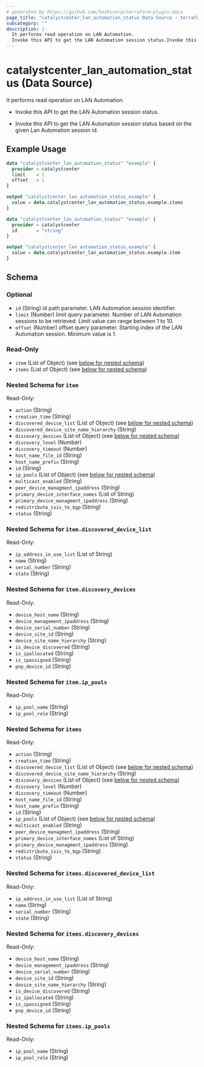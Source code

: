 ```yaml
---
# generated by https://github.com/hashicorp/terraform-plugin-docs
page_title: "catalystcenter_lan_automation_status Data Source - terraform-provider-catalystcenter"
subcategory: ""
description: |-
  It performs read operation on LAN Automation.
  Invoke this API to get the LAN Automation session status.Invoke this API to get the LAN Automation session status based on the given Lan Automation session id.
---
```


# catalystcenter_lan_automation_status (Data Source)

It performs read operation on LAN Automation.

- Invoke this API to get the LAN Automation session status.

- Invoke this API to get the LAN Automation session status based on the given Lan Automation session id.

## Example Usage

```terraform
data "catalystcenter_lan_automation_status" "example" {
  provider = catalystcenter
  limit    = 1
  offset   = 1
}

output "catalystcenter_lan_automation_status_example" {
  value = data.catalystcenter_lan_automation_status.example.items
}

data "catalystcenter_lan_automation_status" "example" {
  provider = catalystcenter
  id       = "string"
}

output "catalystcenter_lan_automation_status_example" {
  value = data.catalystcenter_lan_automation_status.example.item
}
```

<!-- schema generated by tfplugindocs -->
## Schema

### Optional

- `id` (String) id path parameter. LAN Automation session identifier.
- `limit` (Number) limit query parameter. Number of LAN Automation sessions to be retrieved. Limit value can range between 1 to 10.
- `offset` (Number) offset query parameter. Starting index of the LAN Automation session. Minimum value is 1.

### Read-Only

- `item` (List of Object) (see [below for nested schema](#nestedatt--item))
- `items` (List of Object) (see [below for nested schema](#nestedatt--items))

<a id="nestedatt--item"></a>
### Nested Schema for `item`

Read-Only:

- `action` (String)
- `creation_time` (String)
- `discovered_device_list` (List of Object) (see [below for nested schema](#nestedobjatt--item--discovered_device_list))
- `discovered_device_site_name_hierarchy` (String)
- `discovery_devices` (List of Object) (see [below for nested schema](#nestedobjatt--item--discovery_devices))
- `discovery_level` (Number)
- `discovery_timeout` (Number)
- `host_name_file_id` (String)
- `host_name_prefix` (String)
- `id` (String)
- `ip_pools` (List of Object) (see [below for nested schema](#nestedobjatt--item--ip_pools))
- `multicast_enabled` (String)
- `peer_device_managment_ipaddress` (String)
- `primary_device_interface_names` (List of String)
- `primary_device_managment_ipaddress` (String)
- `redistribute_isis_to_bgp` (String)
- `status` (String)

<a id="nestedobjatt--item--discovered_device_list"></a>
### Nested Schema for `item.discovered_device_list`

Read-Only:

- `ip_address_in_use_list` (List of String)
- `name` (String)
- `serial_number` (String)
- `state` (String)


<a id="nestedobjatt--item--discovery_devices"></a>
### Nested Schema for `item.discovery_devices`

Read-Only:

- `device_host_name` (String)
- `device_management_ipaddress` (String)
- `device_serial_number` (String)
- `device_site_id` (String)
- `device_site_name_hierarchy` (String)
- `is_device_discovered` (String)
- `is_ipallocated` (String)
- `is_ipassigned` (String)
- `pnp_device_id` (String)


<a id="nestedobjatt--item--ip_pools"></a>
### Nested Schema for `item.ip_pools`

Read-Only:

- `ip_pool_name` (String)
- `ip_pool_role` (String)



<a id="nestedatt--items"></a>
### Nested Schema for `items`

Read-Only:

- `action` (String)
- `creation_time` (String)
- `discovered_device_list` (List of Object) (see [below for nested schema](#nestedobjatt--items--discovered_device_list))
- `discovered_device_site_name_hierarchy` (String)
- `discovery_devices` (List of Object) (see [below for nested schema](#nestedobjatt--items--discovery_devices))
- `discovery_level` (Number)
- `discovery_timeout` (Number)
- `host_name_file_id` (String)
- `host_name_prefix` (String)
- `id` (String)
- `ip_pools` (List of Object) (see [below for nested schema](#nestedobjatt--items--ip_pools))
- `multicast_enabled` (String)
- `peer_device_managment_ipaddress` (String)
- `primary_device_interface_names` (List of String)
- `primary_device_managment_ipaddress` (String)
- `redistribute_isis_to_bgp` (String)
- `status` (String)

<a id="nestedobjatt--items--discovered_device_list"></a>
### Nested Schema for `items.discovered_device_list`

Read-Only:

- `ip_address_in_use_list` (List of String)
- `name` (String)
- `serial_number` (String)
- `state` (String)


<a id="nestedobjatt--items--discovery_devices"></a>
### Nested Schema for `items.discovery_devices`

Read-Only:

- `device_host_name` (String)
- `device_management_ipaddress` (String)
- `device_serial_number` (String)
- `device_site_id` (String)
- `device_site_name_hierarchy` (String)
- `is_device_discovered` (String)
- `is_ipallocated` (String)
- `is_ipassigned` (String)
- `pnp_device_id` (String)


<a id="nestedobjatt--items--ip_pools"></a>
### Nested Schema for `items.ip_pools`

Read-Only:

- `ip_pool_name` (String)
- `ip_pool_role` (String)
